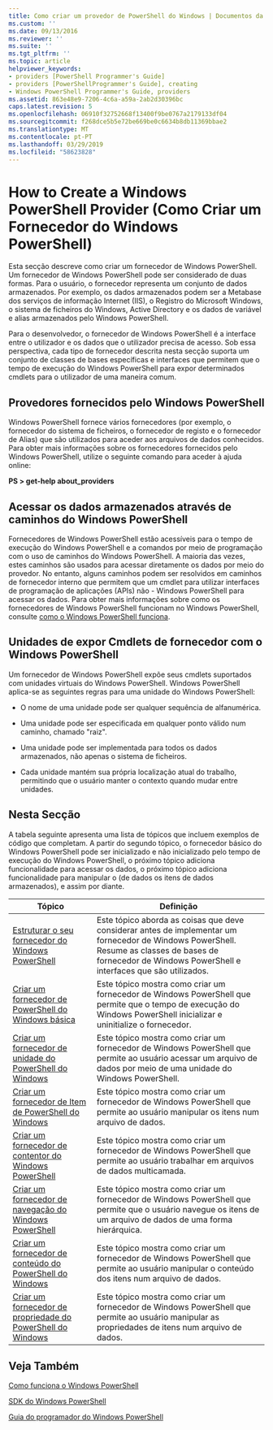 ```yaml
---
title: Como criar um provedor de PowerShell do Windows | Documentos da Microsoft
ms.custom: ''
ms.date: 09/13/2016
ms.reviewer: ''
ms.suite: ''
ms.tgt_pltfrm: ''
ms.topic: article
helpviewer_keywords:
- providers [PowerShell Programmer's Guide]
- providers [PowerShellProgrammer's Guide], creating
- Windows PowerShell Programmer's Guide, providers
ms.assetid: 863e48e9-7206-4c6a-a59a-2ab2d30396bc
caps.latest.revision: 5
ms.openlocfilehash: 06910f32752668f13400f9be0767a2179133df04
ms.sourcegitcommit: f268dce5b5e72be669be0c6634b8db11369bbae2
ms.translationtype: MT
ms.contentlocale: pt-PT
ms.lasthandoff: 03/29/2019
ms.locfileid: "58623828"
---
```

# <a name="how-to-create-a-windows-powershell-provider"></a>How to Create a Windows PowerShell Provider (Como Criar um Fornecedor do Windows PowerShell)

Esta secção descreve como criar um fornecedor de Windows PowerShell. Um fornecedor de Windows PowerShell pode ser considerado de duas formas. Para o usuário, o fornecedor representa um conjunto de dados armazenados. Por exemplo, os dados armazenados podem ser a Metabase dos serviços de informação Internet (IIS), o Registro do Microsoft Windows, o sistema de ficheiros do Windows, Active Directory e os dados de variável e alias armazenados pelo Windows PowerShell.

Para o desenvolvedor, o fornecedor de Windows PowerShell é a interface entre o utilizador e os dados que o utilizador precisa de acesso. Sob essa perspectiva, cada tipo de fornecedor descrita nesta secção suporta um conjunto de classes de bases específicas e interfaces que permitem que o tempo de execução do Windows PowerShell para expor determinados cmdlets para o utilizador de uma maneira comum.

## <a name="providers-provided-by-windows-powershell"></a>Provedores fornecidos pelo Windows PowerShell

Windows PowerShell fornece vários fornecedores (por exemplo, o fornecedor do sistema de ficheiros, o fornecedor de registo e o fornecedor de Alias) que são utilizados para aceder aos arquivos de dados conhecidos. Para obter mais informações sobre os fornecedores fornecidos pelo Windows PowerShell, utilize o seguinte comando para aceder à ajuda online:

**PS > get-help about_providers**

## <a name="accessing-the-stored-data-using-windows-powershell-paths"></a>Acessar os dados armazenados através de caminhos do Windows PowerShell

Fornecedores de Windows PowerShell estão acessíveis para o tempo de execução do Windows PowerShell e a comandos por meio de programação com o uso de caminhos do Windows PowerShell. A maioria das vezes, estes caminhos são usados para acessar diretamente os dados por meio do provedor. No entanto, alguns caminhos podem ser resolvidos em caminhos de fornecedor interno que permitem que um cmdlet para utilizar interfaces de programação de aplicações (APIs) não - Windows PowerShell para acessar os dados. Para obter mais informações sobre como os fornecedores de Windows PowerShell funcionam no Windows PowerShell, consulte [como o Windows PowerShell funciona](http://msdn.microsoft.com/en-us/ced30e23-10af-4700-8933-49873bd84d58).

## <a name="exposing-provider-cmdlets-using-windows-powershell-drives"></a>Unidades de expor Cmdlets de fornecedor com o Windows PowerShell

Um fornecedor de Windows PowerShell expõe seus cmdlets suportados com unidades virtuais do Windows PowerShell. Windows PowerShell aplica-se as seguintes regras para uma unidade do Windows PowerShell:

- O nome de uma unidade pode ser qualquer sequência de alfanumérica.

- Uma unidade pode ser especificada em qualquer ponto válido num caminho, chamado "raiz".

- Uma unidade pode ser implementada para todos os dados armazenados, não apenas o sistema de ficheiros.

- Cada unidade mantém sua própria localização atual do trabalho, permitindo que o usuário manter o contexto quando mudar entre unidades.

## <a name="in-this-section"></a>Nesta Secção

A tabela seguinte apresenta uma lista de tópicos que incluem exemplos de código que completam. A partir do segundo tópico, o fornecedor básico do Windows PowerShell pode ser inicializado e não inicializado pelo tempo de execução do Windows PowerShell, o próximo tópico adiciona funcionalidade para acessar os dados, o próximo tópico adiciona funcionalidade para manipular o (de dados os itens de dados armazenados), e assim por diante.

|Tópico|Definição|
|-----------|----------------|
|[Estruturar o seu fornecedor do Windows PowerShell](./designing-your-windows-powershell-provider.md)|Este tópico aborda as coisas que deve considerar antes de implementar um fornecedor de Windows PowerShell. Resume as classes de bases de fornecedor de Windows PowerShell e interfaces que são utilizados.|
|[Criar um fornecedor de PowerShell do Windows básica](./creating-a-basic-windows-powershell-provider.md)|Este tópico mostra como criar um fornecedor de Windows PowerShell que permite que o tempo de execução do Windows PowerShell inicializar e uninitialize o fornecedor.|
|[Criar um fornecedor de unidade do PowerShell do Windows](./creating-a-windows-powershell-drive-provider.md)|Este tópico mostra como criar um fornecedor de Windows PowerShell que permite ao usuário acessar um arquivo de dados por meio de uma unidade do Windows PowerShell.|
|[Criar um fornecedor de Item de PowerShell do Windows](./creating-a-windows-powershell-item-provider.md)|Este tópico mostra como criar um fornecedor de Windows PowerShell que permite ao usuário manipular os itens num arquivo de dados.|
|[Criar um fornecedor de contentor do Windows PowerShell](./creating-a-windows-powershell-container-provider.md)|Este tópico mostra como criar um fornecedor de Windows PowerShell que permite ao usuário trabalhar em arquivos de dados multicamada.|
|[Criar um fornecedor de navegação do Windows PowerShell](./creating-a-windows-powershell-navigation-provider.md)|Este tópico mostra como criar um fornecedor de Windows PowerShell que permite que o usuário navegue os itens de um arquivo de dados de uma forma hierárquica.|
|[Criar um fornecedor de conteúdo do PowerShell do Windows](./creating-a-windows-powershell-content-provider.md)|Este tópico mostra como criar um fornecedor de Windows PowerShell que permite ao usuário manipular o conteúdo dos itens num arquivo de dados.|
|[Criar um fornecedor de propriedade do PowerShell do Windows](./creating-a-windows-powershell-property-provider.md)|Este tópico mostra como criar um fornecedor de Windows PowerShell que permite ao usuário manipular as propriedades de itens num arquivo de dados.|

## <a name="see-also"></a>Veja Também

[Como funciona o Windows PowerShell](http://msdn.microsoft.com/en-us/ced30e23-10af-4700-8933-49873bd84d58)

[SDK do Windows PowerShell](../windows-powershell-reference.md)

[Guia do programador do Windows PowerShell](./windows-powershell-programmer-s-guide.md)
